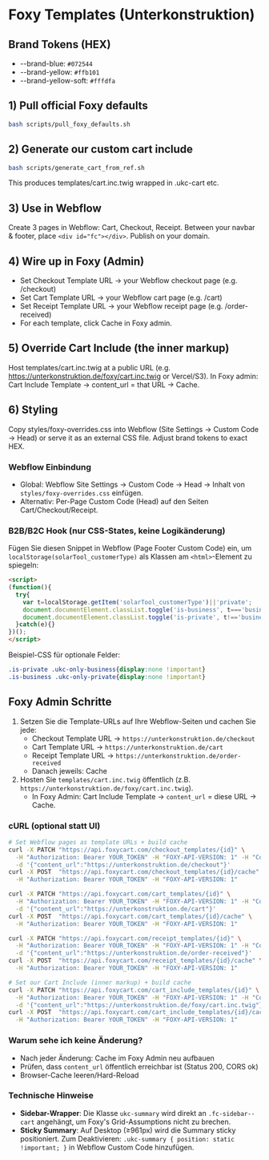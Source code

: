 # Foxy Templates (Unterkonstruktion)

## Brand Tokens (HEX)
- --brand-blue: `#072544`
- --brand-yellow: `#ffb101`
- --brand-yellow-soft: `#fffdfa`

## 1) Pull official Foxy defaults
```bash
bash scripts/pull_foxy_defaults.sh
```

## 2) Generate our custom cart include
```bash
bash scripts/generate_cart_from_ref.sh
```

This produces templates/cart.inc.twig wrapped in .ukc-cart etc.

## 3) Use in Webflow

Create 3 pages in Webflow: Cart, Checkout, Receipt. Between your navbar & footer, place `<div id="fc"></div>`. Publish on your domain.

## 4) Wire up in Foxy (Admin)
- Set Checkout Template URL → your Webflow checkout page (e.g. /checkout)
- Set Cart Template URL → your Webflow cart page (e.g. /cart)
- Set Receipt Template URL → your Webflow receipt page (e.g. /order-received)
- For each template, click Cache in Foxy admin.

## 5) Override Cart Include (the inner markup)

Host templates/cart.inc.twig at a public URL (e.g. https://unterkonstruktion.de/foxy/cart.inc.twig or Vercel/S3).
In Foxy admin: Cart Include Template → content_url = that URL → Cache.

## 6) Styling

Copy styles/foxy-overrides.css into Webflow (Site Settings → Custom Code → Head) or serve it as an external CSS file. Adjust brand tokens to exact HEX.

### Webflow Einbindung
- Global: Webflow Site Settings → Custom Code → Head → Inhalt von `styles/foxy-overrides.css` einfügen.
- Alternativ: Per-Page Custom Code (Head) auf den Seiten Cart/Checkout/Receipt.

### B2B/B2C Hook (nur CSS-States, keine Logikänderung)
Fügen Sie diesen Snippet in Webflow (Page Footer Custom Code) ein, um `localStorage(solarTool_customerType)` als Klassen am `<html>`-Element zu spiegeln:

```html
<script>
(function(){
  try{
    var t=localStorage.getItem('solarTool_customerType')||'private';
    document.documentElement.classList.toggle('is-business', t==='business');
    document.documentElement.classList.toggle('is-private', t!=='business');
  }catch(e){}
})();
</script>
```

Beispiel-CSS für optionale Felder:

```css
.is-private .ukc-only-business{display:none !important}
.is-business .ukc-only-private{display:none !important}
```

## Foxy Admin Schritte
1. Setzen Sie die Template-URLs auf Ihre Webflow-Seiten und cachen Sie jede:
   - Checkout Template URL → `https://unterkonstruktion.de/checkout`
   - Cart Template URL → `https://unterkonstruktion.de/cart`
   - Receipt Template URL → `https://unterkonstruktion.de/order-received`
   - Danach jeweils: Cache
2. Hosten Sie `templates/cart.inc.twig` öffentlich (z.B. `https://unterkonstruktion.de/foxy/cart.inc.twig`).
   - In Foxy Admin: Cart Include Template → `content_url` = diese URL → Cache.

### cURL (optional statt UI)
```bash
# Set Webflow pages as template URLs + build cache
curl -X PATCH "https://api.foxycart.com/checkout_templates/{id}" \
  -H "Authorization: Bearer YOUR_TOKEN" -H "FOXY-API-VERSION: 1" -H "Content-Type: application/json" \
  -d '{"content_url":"https://unterkonstruktion.de/checkout"}'
curl -X POST  "https://api.foxycart.com/checkout_templates/{id}/cache" \
  -H "Authorization: Bearer YOUR_TOKEN" -H "FOXY-API-VERSION: 1"

curl -X PATCH "https://api.foxycart.com/cart_templates/{id}" \
  -H "Authorization: Bearer YOUR_TOKEN" -H "FOXY-API-VERSION: 1" -H "Content-Type: application/json" \
  -d '{"content_url":"https://unterkonstruktion.de/cart"}'
curl -X POST  "https://api.foxycart.com/cart_templates/{id}/cache" \
  -H "Authorization: Bearer YOUR_TOKEN" -H "FOXY-API-VERSION: 1"

curl -X PATCH "https://api.foxycart.com/receipt_templates/{id}" \
  -H "Authorization: Bearer YOUR_TOKEN" -H "FOXY-API-VERSION: 1" -H "Content-Type: application/json" \
  -d '{"content_url":"https://unterkonstruktion.de/order-received"}'
curl -X POST  "https://api.foxycart.com/receipt_templates/{id}/cache" \
  -H "Authorization: Bearer YOUR_TOKEN" -H "FOXY-API-VERSION: 1"

# Set our Cart Include (inner markup) + build cache
curl -X PATCH "https://api.foxycart.com/cart_include_templates/{id}" \
  -H "Authorization: Bearer YOUR_TOKEN" -H "FOXY-API-VERSION: 1" -H "Content-Type: application/json" \
  -d '{"content_url":"https://unterkonstruktion.de/foxy/cart.inc.twig"}'
curl -X POST  "https://api.foxycart.com/cart_include_templates/{id}/cache" \
  -H "Authorization: Bearer YOUR_TOKEN" -H "FOXY-API-VERSION: 1"
```

### Warum sehe ich keine Änderung?
- Nach jeder Änderung: Cache im Foxy Admin neu aufbauen
- Prüfen, dass `content_url` öffentlich erreichbar ist (Status 200, CORS ok)
- Browser-Cache leeren/Hard-Reload

### Technische Hinweise
- **Sidebar-Wrapper**: Die Klasse `ukc-summary` wird direkt an `.fc-sidebar--cart` angehängt, um Foxy's Grid-Assumptions nicht zu brechen.
- **Sticky Summary**: Auf Desktop (≥961px) wird die Summary sticky positioniert. Zum Deaktivieren: `.ukc-summary { position: static !important; }` in Webflow Custom Code hinzufügen.
